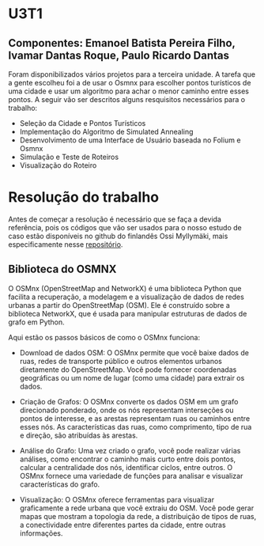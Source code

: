 # U3T1
## Componentes: Emanoel Batista Pereira Filho, Ivamar Dantas Roque, Paulo Ricardo Dantas

Foram disponibilizados vários projetos para a terceira unidade. A tarefa que a gente escolheu foi a de usar o Osmnx para escolher pontos turísticos de uma cidade e usar um algoritmo para achar o menor caminho entre esses pontos. A seguir vão ser descritos alguns resquisitos necessários para o trabalho:

- Seleção da Cidade e Pontos Turísticos
- Implementação do Algoritmo de Simulated Annealing
- Desenvolvimento de uma Interface de Usuário baseada no Folium e Osmnx
- Simulação e Teste de Roteiros
- Visualização do Roteiro


# Resolução do trabalho

Antes de começar a resolução é necessário que se faça a devida referência, pois os códigos que vão ser usados para o nosso estudo de caso estão disponíveis no github do finlandês Ossi Myllymäki, mais especificamente nesse [repositório](https://github.com/omyllymaki/conquering-seven-hills/tree/main).

## Biblioteca do OSMNX

O OSMnx (OpenStreetMap and NetworkX) é uma biblioteca Python que facilita a recuperação, a modelagem e a visualização de dados de redes urbanas a partir do OpenStreetMap (OSM). Ele é construído sobre a biblioteca NetworkX, que é usada para manipular estruturas de dados de grafo em Python.

Aqui estão os passos básicos de como o OSMnx funciona:

- Download de dados OSM:
O OSMnx permite que você baixe dados de ruas, redes de transporte público e outros elementos urbanos diretamente do OpenStreetMap.
Você pode fornecer coordenadas geográficas ou um nome de lugar (como uma cidade) para extrair os dados.

- Criação de Grafos:
O OSMnx converte os dados OSM em um grafo direcionado ponderado, onde os nós representam interseções ou pontos de interesse, e as arestas representam ruas ou caminhos entre esses nós.
As características das ruas, como comprimento, tipo de rua e direção, são atribuídas às arestas.

- Análise do Grafo:
Uma vez criado o grafo, você pode realizar várias análises, como encontrar o caminho mais curto entre dois pontos, calcular a centralidade dos nós, identificar ciclos, entre outros.
O OSMnx fornece uma variedade de funções para analisar e visualizar características do grafo.

- Visualização:
O OSMnx oferece ferramentas para visualizar graficamente a rede urbana que você extraiu do OSM.
Você pode gerar mapas que mostram a topologia da rede, a distribuição de tipos de ruas, a conectividade entre diferentes partes da cidade, entre outras informações.

